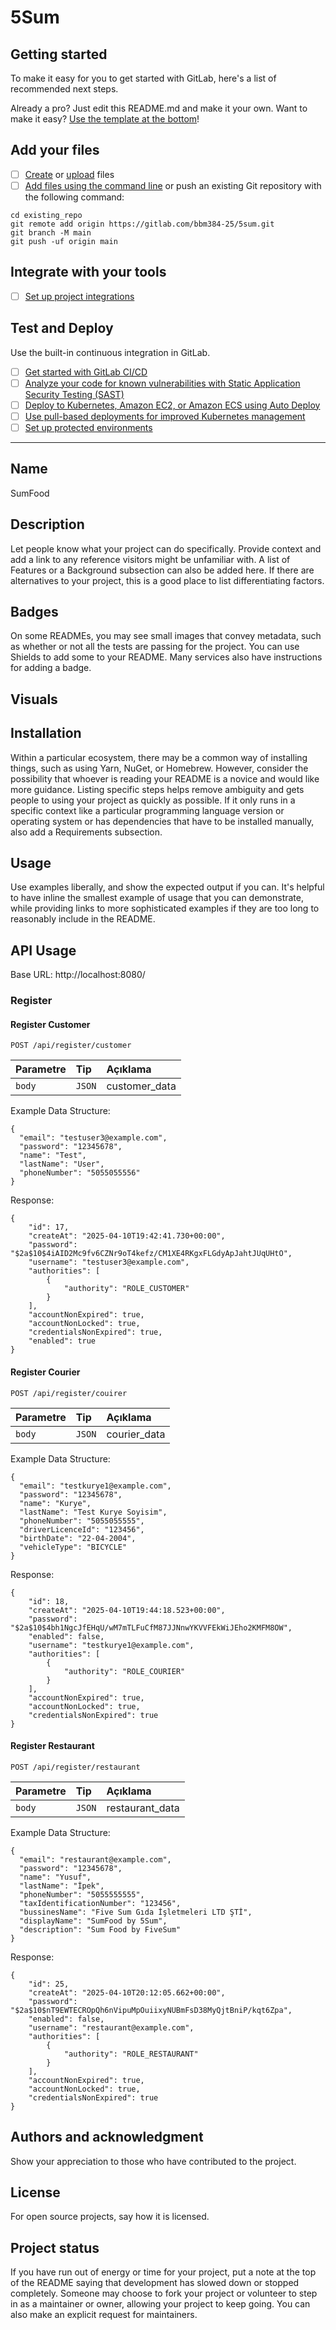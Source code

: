 # 5Sum

## Getting started

To make it easy for you to get started with GitLab, here's a list of recommended next steps.

Already a pro? Just edit this README.md and make it your own. Want to make it easy? [Use the template at the bottom](#editing-this-readme)!

## Add your files

- [ ] [Create](https://docs.gitlab.com/ee/user/project/repository/web_editor.html#create-a-file) or [upload](https://docs.gitlab.com/ee/user/project/repository/web_editor.html#upload-a-file) files
- [ ] [Add files using the command line](https://docs.gitlab.com/ee/gitlab-basics/add-file.html#add-a-file-using-the-command-line) or push an existing Git repository with the following command:

```
cd existing_repo
git remote add origin https://gitlab.com/bbm384-25/5sum.git
git branch -M main
git push -uf origin main
```

## Integrate with your tools

- [ ] [Set up project integrations](https://gitlab.com/bbm384-25/5sum/-/settings/integrations)

## Test and Deploy

Use the built-in continuous integration in GitLab.

- [ ] [Get started with GitLab CI/CD](https://docs.gitlab.com/ee/ci/quick_start/)
- [ ] [Analyze your code for known vulnerabilities with Static Application Security Testing (SAST)](https://docs.gitlab.com/ee/user/application_security/sast/)
- [ ] [Deploy to Kubernetes, Amazon EC2, or Amazon ECS using Auto Deploy](https://docs.gitlab.com/ee/topics/autodevops/requirements.html)
- [ ] [Use pull-based deployments for improved Kubernetes management](https://docs.gitlab.com/ee/user/clusters/agent/)
- [ ] [Set up protected environments](https://docs.gitlab.com/ee/ci/environments/protected_environments.html)

---

## Name

SumFood

## Description

Let people know what your project can do specifically. Provide context and add a link to any reference visitors might be unfamiliar with. A list of Features or a Background subsection can also be added here. If there are alternatives to your project, this is a good place to list differentiating factors.

## Badges

On some READMEs, you may see small images that convey metadata, such as whether or not all the tests are passing for the project. You can use Shields to add some to your README. Many services also have instructions for adding a badge.

## Visuals

## Installation

Within a particular ecosystem, there may be a common way of installing things, such as using Yarn, NuGet, or Homebrew. However, consider the possibility that whoever is reading your README is a novice and would like more guidance. Listing specific steps helps remove ambiguity and gets people to using your project as quickly as possible. If it only runs in a specific context like a particular programming language version or operating system or has dependencies that have to be installed manually, also add a Requirements subsection.

## Usage

Use examples liberally, and show the expected output if you can. It's helpful to have inline the smallest example of usage that you can demonstrate, while providing links to more sophisticated examples if they are too long to reasonably include in the README.

## API Usage

Base URL: http://localhost:8080/

### Register

#### Register Customer

```http
POST /api/register/customer
```

| Parametre | Tip    | Açıklama      |
| :-------- | :----- | :------------ |
| `body`    | `JSON` | customer_data |

Example Data Structure:

```
{
  "email": "testuser3@example.com",
  "password": "12345678",
  "name": "Test",
  "lastName": "User",
  "phoneNumber": "5055055556"
}
```

Response:

```
{
    "id": 17,
    "createAt": "2025-04-10T19:42:41.730+00:00",
    "password": "$2a$10$4iAID2Mc9fv6CZNr9oT4kefz/CM1XE4RKgxFLGdyApJahtJUqUHtO",
    "username": "testuser3@example.com",
    "authorities": [
        {
            "authority": "ROLE_CUSTOMER"
        }
    ],
    "accountNonExpired": true,
    "accountNonLocked": true,
    "credentialsNonExpired": true,
    "enabled": true
}
```

#### Register Courier

```http
POST /api/register/couirer
```

| Parametre | Tip    | Açıklama     |
| :-------- | :----- | :----------- |
| `body`    | `JSON` | courier_data |

Example Data Structure:

```
{
  "email": "testkurye1@example.com",
  "password": "12345678",
  "name": "Kurye",
  "lastName": "Test Kurye Soyisim",
  "phoneNumber": "5055055555",
  "driverLicenceId": "123456",
  "birthDate": "22-04-2004",
  "vehicleType": "BICYCLE"
}
```

Response:

```
{
    "id": 18,
    "createAt": "2025-04-10T19:44:18.523+00:00",
    "password": "$2a$10$4bh1NgcJfEHqU/wM7mTLFuCfM87JJNnwYKVVFEkWiJEho2KMFM8OW",
    "enabled": false,
    "username": "testkurye1@example.com",
    "authorities": [
        {
            "authority": "ROLE_COURIER"
        }
    ],
    "accountNonExpired": true,
    "accountNonLocked": true,
    "credentialsNonExpired": true
}
```

#### Register Restaurant

```http
POST /api/register/restaurant
```

| Parametre | Tip    | Açıklama        |
| :-------- | :----- | :-------------- |
| `body`    | `JSON` | restaurant_data |

Example Data Structure:

```
{
  "email": "restaurant@example.com",
  "password": "12345678",
  "name": "Yusuf",
  "lastName": "İpek",
  "phoneNumber": "5055555555",
  "taxIdentificationNumber": "123456",
  "bussinesName": "Five Sum Gıda İşletmeleri LTD ŞTİ",
  "displayName": "SumFood by 5Sum",
  "description": "Sum Food by FiveSum"
}

```

Response:

```
{
    "id": 25,
    "createAt": "2025-04-10T20:12:05.662+00:00",
    "password": "$2a$10$nT9EWTECROpQh6nVipuMpOuiixyNUBmFsD38MyQjtBniP/kqt6Zpa",
    "enabled": false,
    "username": "restaurant@example.com",
    "authorities": [
        {
            "authority": "ROLE_RESTAURANT"
        }
    ],
    "accountNonExpired": true,
    "accountNonLocked": true,
    "credentialsNonExpired": true
}
```

## Authors and acknowledgment

Show your appreciation to those who have contributed to the project.

## License

For open source projects, say how it is licensed.

## Project status

If you have run out of energy or time for your project, put a note at the top of the README saying that development has slowed down or stopped completely. Someone may choose to fork your project or volunteer to step in as a maintainer or owner, allowing your project to keep going. You can also make an explicit request for maintainers.
